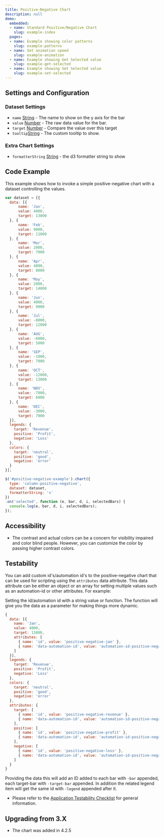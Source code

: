 ```yaml
---
title: Positive-Negative Chart
description: null
demo:
  embedded:
  - name: Standard Positive/Negative Chart
    slug: example-index
  pages:
  - name: Example showing color patterns
    slug: example-patterns
  - name: Set animation speed
    slug: example-animation
  - name: Example showing Get Selected value
    slug: example-get-selected
  - name: Example showing Set Selected value
    slug: example-set-selected
---
```


## Settings and Configuration

### Dataset Settings

- `name` <a href="https://developer.mozilla.org/en-US/docs/Web/JavaScript/Reference/Global_Objects/String" target="_blank">String</a> - The name to show on the y axis for the bar
- `value` <a href="https://developer.mozilla.org/en-US/docs/Web/JavaScript/Reference/Global_Objects/Number" target="_blank">Number</a> - The raw data value for the bar.
- `target` <a href="https://developer.mozilla.org/en-US/docs/Web/JavaScript/Reference/Global_Objects/Number" target="_blank">Number</a> - Compare the value over this target
- `tooltip`<a href="https://developer.mozilla.org/en-US/docs/Web/JavaScript/Reference/Global_Objects/String" target="_blank">String</a>  - The custom tooltip to show.

### Extra Chart Settings

- `formatterString` <a href="https://developer.mozilla.org/en-US/docs/Web/JavaScript/Reference/Global_Objects/String" target="_blank">String</a> - the d3 formatter string to show

## Code Example

This example shows how to invoke a simple positive-negative chart with a dataset controlling the values.

```javascript
var dataset = [{
  data: [{
      name: 'Jan',
      value: 4000,
      target: 13000
  }, {
      name: 'Feb',
      value: 9000,
      target: 11000
  }, {
      name: 'Mar',
      value: 2000,
      target: 7000
  }, {
      name: 'Apr',
      value: 4000,
      target: 8000
  }, {
      name: 'May',
      value: 2000,
      target: 14000
  }, {
      name: 'Jun',
      value: 4000,
      target: 9000
  }, {
      name: 'Jul',
      value: -8000,
      target: 12000
  }, {
      name: 'AUG',
      value: -6000,
      target: 5000
  }, {
      name: 'SEP',
      value: -1000,
      target: 7000
  }, {
      name: 'OCT',
      value: -12000,
      target: 13000
  }, {
      name: 'NOV',
      value: -7000,
      target: 6000
  }, {
      name: 'DEC',
      value: -3000,
      target: 7000
  }],
  legends: {
    target: 'Revenue',
    positive: 'Profit',
    negative: 'Loss'
  },
  colors: {
    target: 'neutral',
    positive: 'good',
    negative: 'error'
  }
}];

$('#positive-negative-example').chart({
  type: 'column-positive-negative',
  dataset: dataset,
  formatterString: 's'
})
.on('selected', function (e, bar, d, i, selectedBars) {
  console.log(e, bar, d, i, selectedBars);
});

```

## Accessibility

- The contrast and actual colors can be a concern for visibility impaired and color blind people. However, you can customize the color by passing higher contrast colors.

## Testability

You can add custom id's/automation id's to the positive-negative chart that can be used for scripting using the `attributes` data attribute. This data attribute can be either an object or an array for setting multiple values such as an automation-id or other attributes. For example:

Setting the id/automation id with a string value or function. The function will give you the data as a parameter for making things more dynamic.

```js
{
  data: [{
    name: 'Jan',
    value: 4000,
    target: 13000,
    attributes: [
      { name: 'id', value: 'positive-negative-jan' },
      { name: 'data-automation-id', value: 'automation-id-positive-negative-jan' }
    ]
  }],
  legends: {
    target: 'Revenue',
    positive: 'Profit',
    negative: 'Loss'
  },
  colors: {
    target: 'neutral',
    positive: 'good',
    negative: 'error'
  },
  attributes: {
    target: [
      { name: 'id', value: 'positive-negative-revenue' },
      { name: 'data-automation-id', value: 'automation-id-positive-negative-revenue' }
    ],
    positive: [
      { name: 'id', value: 'positive-negative-profit' },
      { name: 'data-automation-id', value: 'automation-id-positive-negative-profit' }
    ],
    negative: [
      { name: 'id', value: 'positive-negative-loss' },
      { name: 'data-automation-id', value: 'automation-id-positive-negative-loss' }
    ]
  }
}
```

Providing the data this will add an ID added to each bar with `-bar` appended, each target-bar with `-target-bar` appended. In addition the related legend item will get the same id with `-legend` appended after it.

- Please refer to the [Application Testability Checklist](https://design.infor.com/resources/application-testability-checklist) for general information.

## Upgrading from 3.X

- The chart was added in 4.2.5
